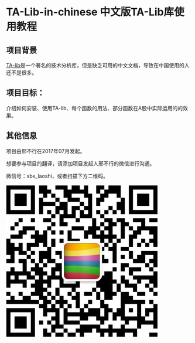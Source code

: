 # TA-Lib-in-chinese 中文版TA-Lib库使用教程

## 项目背景
[TA-lib](http://www.ta-lib.org)是一个著名的技术分析库，但是缺乏可用的中文文档，导致在中国使用的人还不是很多。

## 项目目标：
介绍如何安装、使用TA-lib、每个函数的用法、部分函数在A股中实际运用的的效果。

## 其他信息
项目由邢不行在2017年07月发起。

想要参与项目的翻译，请添加项目发起人邢不行的微信进行沟通。

微信号：xbx\_laoshi，或者扫描下方二维码。

![](/assets/邢不行微信二维码.jpeg)





